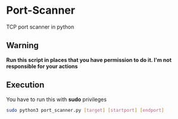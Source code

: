 # Port-Scanner
TCP port scanner in python

## Warning

**Run this script in places that you have permission to do it. I'm not responsible for your actions**

## Execution

You have to run this with **sudo** privileges

```sh
sudo python3 port_scanner.py [target] [startport] [endport]
``` 
